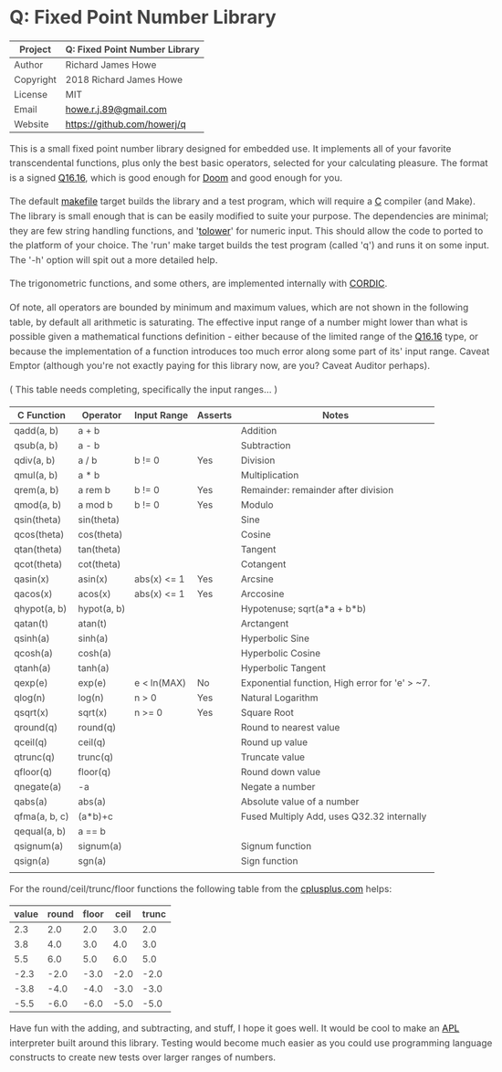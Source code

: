 # Q: Fixed Point Number Library

| Project   | Q: Fixed Point Number Library     |
| --------- | --------------------------------- |
| Author    | Richard James Howe                |
| Copyright | 2018 Richard James Howe           |
| License   | MIT                               |
| Email     | howe.r.j.89@gmail.com             |
| Website   | <https://github.com/howerj/q>     |

This is a small fixed point number library designed for embedded use. It
implements all of your favorite transcendental functions, plus only the best
basic operators, selected for your calculating pleasure. The format is a signed
[Q16.16][], which is good enough for [Doom][] and good enough for you.

The default [makefile][] target builds the library and a test program, which will
require a [C][] compiler (and Make). The library is small enough that is can be
easily modified to suite your purpose. The dependencies are minimal; they are few
string handling functions, and '[tolower][]' for numeric input. This should allow
the code to ported to the platform of your choice. The 'run' make target builds
the test program (called 'q') and runs it on some input. The '-h' option will
spit out a more detailed help.

The trigonometric functions, and some others, are implemented internally with
[CORDIC][].

Of note, all operators are bounded by minimum and maximum values, which are not
shown in the following table, by default all arithmetic is saturating. The
effective input range of a number might lower than what is possible given a
mathematical functions definition - either because of the limited range of the
[Q16.16][] type, or because the implementation of a function introduces too
much error along some part of its' input range. Caveat Emptor (although you're
not exactly paying for this library now, are you? Caveat Auditor perhaps).

( This table needs completing, specifically the input ranges... )

| C Function    | Operator    | Input Range | Asserts  | Notes                                           |
| ------------- | ----------- | ----------- | -------- | ----------------------------------------------- |
| qadd(a, b)    | a +   b     |             |          | Addition                                        |
| qsub(a, b)    | a \-  b     |             |          | Subtraction                                     |
| qdiv(a, b)    | a /   b     | b != 0      | Yes      | Division                                        |
| qmul(a, b)    | a \*  b     |             |          | Multiplication                                  |
| qrem(a, b)    | a rem b     | b != 0      | Yes      | Remainder: remainder after division             |
| qmod(a, b)    | a mod b     | b != 0      | Yes      | Modulo                                          |
| qsin(theta)   | sin(theta)  |             |          | Sine                                            |
| qcos(theta)   | cos(theta)  |             |          | Cosine                                          |
| qtan(theta)   | tan(theta)  |             |          | Tangent                                         |
| qcot(theta)   | cot(theta)  |             |          | Cotangent                                       |
| qasin(x)      | asin(x)     | abs(x) <= 1 | Yes      | Arcsine                                         |
| qacos(x)      | acos(x)     | abs(x) <= 1 | Yes      | Arccosine                                       |
| qhypot(a, b)  | hypot(a, b) |             |          | Hypotenuse; sqrt(a\*a + b\*b)                   |
| qatan(t)      | atan(t)     |             |          | Arctangent                                      |
| qsinh(a)      | sinh(a)     |             |          | Hyperbolic Sine                                 |
| qcosh(a)      | cosh(a)     |             |          | Hyperbolic Cosine                               |
| qtanh(a)      | tanh(a)     |             |          | Hyperbolic Tangent                              |
| qexp(e)       | exp(e)      | e < ln(MAX) | No       | Exponential function, High error for 'e' > ~7.  |
| qlog(n)       | log(n)      | n >  0      | Yes      | Natural Logarithm                               |
| qsqrt(x)      | sqrt(x)     | n >= 0      | Yes      | Square Root                                     |
| qround(q)     | round(q)    |             |          | Round to nearest value                          |
| qceil(q)      | ceil(q)     |             |          | Round up value                                  |
| qtrunc(q)     | trunc(q)    |             |          | Truncate value                                  |
| qfloor(q)     | floor(q)    |             |          | Round down value                                |
| qnegate(a)    | -a          |             |          | Negate a number                                 |
| qabs(a)       | abs(a)      |             |          | Absolute value of a number                      |
| qfma(a, b, c) | (a\*b)+c    |             |          | Fused Multiply Add, uses Q32.32 internally      |
| qequal(a, b)  | a == b      |             |          |                                                 |
| qsignum(a)    | signum(a)   |             |          | Signum function                                 |
| qsign(a)      | sgn(a)      |             |          | Sign function                                   |
|               |             |             |          |                                                 |

For the round/ceil/trunc/floor functions the following table from the
[cplusplus.com][] helps:

| value | round | floor | ceil | trunc |
| ----- | ----- | ----- | ---- | ----- |
|   2.3 |   2.0 |   2.0 |  3.0 |   2.0 |
|   3.8 |   4.0 |   3.0 |  4.0 |   3.0 |
|   5.5 |   6.0 |   5.0 |  6.0 |   5.0 |
|  -2.3 |  -2.0 |  -3.0 | -2.0 |  -2.0 |
|  -3.8 |  -4.0 |  -4.0 | -3.0 |  -3.0 |
|  -5.5 |  -6.0 |  -6.0 | -5.0 |  -5.0 |

Have fun with the adding, and subtracting, and stuff, I hope it goes well. It
would be cool to make an [APL][] interpreter built around this library. Testing
would become much easier as you could use programming language constructs to
create new tests over larger ranges of numbers.

[APL]: https://en.wikipedia.org/wiki/APL_(programming_language)
[Doom]: https://en.wikipedia.org/wiki/Doom_(1993_video_game)
[tolower]: http://www.cplusplus.com/reference/cctype/tolower/
[makefile]: https://en.wikipedia.org/wiki/Make_(software)
[C]: https://en.wikipedia.org/wiki/C_%28programming_language%29
[cplusplus.com]: http://www.cplusplus.com/reference/cmath/round/
[Q16.16]: https://en.wikipedia.org/wiki/Fixed-point_arithmetic
[CORDIC]: https://en.wikipedia.org/wiki/CORDIC
[VHDL]: https://en.wikipedia.org/wiki/VHDL
[FPGA]: https://en.wikipedia.org/wiki/Field-programmable_gate_array

<style type="text/css">body{margin:40px auto;max-width:850px;line-height:1.6;font-size:16px;color:#444;padding:0 10px}h1,h2,h3{line-height:1.2}</style>
